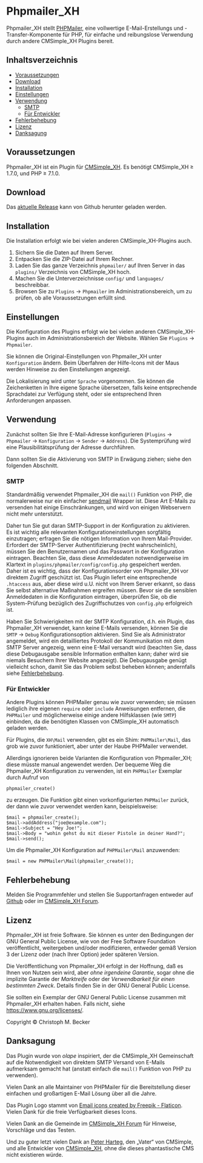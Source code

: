 # Phpmailer_XH

Phpmailer_XH stellt [PHPMailer](https://github.com/PHPMailer/PHPMailer),
eine vollwertige E-Mail-Erstellungs und -Transfer-Komponente für PHP,
für einfache und reibungslose Verwendung durch andere CMSimple_XH Plugins
bereit.

## Inhaltsverzeichnis

- [Voraussetzungen](#voraussetzungen)
- [Download](#download)
- [Installation](#installation)
- [Einstellungen](#einstellungen)
- [Verwendung](#verwendung)
  -  [SMTP](#smtp)
  - [Für Entwickler](#für-entwickler)
- [Fehlerbehebung](#fehlerbehebung)
- [Lizenz](#lizenz)
- [Danksagung](#danksagung)

## Voraussetzungen

Phpmailer_XH ist ein Plugin für [CMSimple_XH](https://www.cmsimple-xh.org/de/).
Es benötigt CMSimple_XH ≥ 1.7.0, und PHP ≥ 7.1.0.

## Download

Das [aktuelle Release](https://github.com/cmb69/phpmailer_xh/releases/latest)
kann von Github herunter geladen werden.

## Installation

Die Installation erfolgt wie bei vielen anderen CMSimple_XH-Plugins
auch.

1. Sichern Sie die Daten auf Ihrem Server.
1. Entpacken Sie die ZIP-Datei auf Ihrem Rechner.
1. Laden Sie das ganze Verzeichnis `phpmailer/` auf Ihren Server in
   das `plugins/` Verzeichnis von CMSimple\_XH hoch.
1. Machen Sie die Unterverzeichnisse `config/` und
   `languages/` beschreibbar.
1. Browsen Sie zu `Plugins` → `Phpmailer` im Administrationsbereich,
   um zu prüfen, ob alle Voraussetzungen erfüllt sind.

## Einstellungen

Die Konfiguration des Plugins erfolgt wie bei vielen anderen
CMSimple_XH-Plugins auch im Administrationsbereich der Website.
Wählen Sie `Plugins` → `Phpmailer`.

Sie können die Original-Einstellungen von Phpmailer_XH unter `Konfiguration`
ändern. Beim Überfahren der Hilfe-Icons mit der Maus werden Hinweise zu
den Einstellungen angezeigt.

Die Lokalisierung wird unter `Sprache` vorgenommen. Sie können die
Zeichenketten in Ihre eigene Sprache übersetzen, falls keine
entsprechende Sprachdatei zur Verfügung steht, oder sie entsprechend
Ihren Anforderungen anpassen.

## Verwendung

Zunächst sollten Sie Ihre E-Mail-Adresse konfigurieren
(`Plugins` → `Phpmailer` → `Konfiguration` -> `Sender` → `Address`).
Die Systemprüfung wird eine Plausibilitätsprüfung der Adresse durchführen.

Dann sollten Sie die Aktivierung von SMTP in Erwägung ziehen;
siehe den folgenden Abschnitt.

### SMTP

Standardmäßig verwendet Phpmailer_XH die `mail()` Funktion von PHP,
die normalerweise nur ein einfacher
[sendmail](https://de.wikipedia.org/wiki/Sendmail) Wrapper ist.
Diese Art E-Mails zu versenden hat einige Einschränkungen,
und wird von einigen Webservern nicht mehr unterstützt.

Daher tun Sie gut daran SMTP-Support in der Konfiguration zu aktivieren.
Es ist wichtig alle relevanten Konfigurationeinstellungen sorgfältig
einzutragen; erfragen Sie die nötigen Information von Ihrem Mail-Provider.
Erfordert der SMTP-Server Authentifizierung (recht wahrscheinlich),
müssen Sie den Benutzernamen und das Passwort in der Konfiguration eintragen.
Beachten Sie, dass diese Anmeldedaten notwendigerweise im Klartext in
`plugins/phpmailer/config/config.php` gespeichert werden.
Daher ist es wichtig, dass der Konfigurationsorder von Phpmailer_XH vor
direktem Zugriff geschützt ist. Das Plugin liefert eine entsprechende `.htaccess`
aus, aber diese wird u.U. nicht von Ihrem Server erkannt, so dass Sie selbst
alternative Maßnahmen ergreifen müssen. Bevor sie die sensiblen Anmeldedaten
in die Konfiguration eintragen, überprüfen Sie, ob die System-Prüfung bezüglich
des Zugriffschutzes von `config.php` erfolgreich ist.

Haben Sie Schwierigkeiten mit der SMTP Konfiguration,
d.h. ein Plugin, das Phpmailer_XH verwendet, kann keine E-Mails versenden,
können Sie die `SMTP` → `Debug` Konfigurationsoption aktivieren.
Sind Sie als Administrator angemeldet, wird ein detailliertes Protokoll
der Kommunikation mit dem SMTP Server angezeig, wenn eine E-Mail versandt wird
(beachten Sie, dass diese Debugausgabe sensible Information enthalten kann;
daher wird sie niemals Besuchern Ihrer Website angezeigt).
Die Debugausgabe genügt vielleicht schon, damit Sie das Problem selbst
beheben können; andernfalls siehe [Fehlerbehebung](#fehlerbehebung).

### Für Entwickler

Andere Plugins können PHPMailer genau wie zuvor verwenden; sie müssen
lediglich ihre eigenen `require` oder `include` Anweisungen entfernen,
die `PHPMailer` und möglicherweise einige andere Hilfsklassen (wie `SMTP`)
einbinden, da die benötigten Klassen von CMSimple_XH automatisch geladen werden.

Für Plugins, die `XH\Mail` verwenden, gibt es ein Shim: `PHPMailer\Mail`,
das grob wie zuvor funktioniert, aber unter der Haube PHPMailer verwendet.

Allerdings ignorieren beide Varianten die Konfiguration von Phpmailer_XH;
diese müsste manual angewendet werden.
Der bequeme Weg die Phpmailer_XH Konfiguration zu verwenden,
ist ein `PHPMailer` Exemplar durch Aufruf von

    phpmailer_create()

zu erzeugen. Die Funktion gibt einen vorkonfigurierten `PHPMailer` zurück,
der dann wie zuvor verwendet werden kann, beispielsweise:

    $mail = phpmailer_create();
    $mail->addAddress("joe@example.com");
    $mail->Subject = "Hey Joe!";
    $mail->Body = "wohin gehst du mit dieser Pistole in deiner Hand?";
    $mail->send();

Um die Phpmailer_XH Konfiguration auf `PHPMailer\Mail` anzuwenden:

    $mail = new PHPMailer\Mail(phpmailer_create());

## Fehlerbehebung

Melden Sie Programmfehler und stellen Sie Supportanfragen entweder auf
[Github](https://github.com/cmb69/phpmailer_xh/issues)
oder im [CMSimple\_XH Forum](https://cmsimpleforum.com/).

## Lizenz

Phpmailer_XH ist freie Software. Sie können es unter den Bedingungen der
GNU General Public License, wie von der Free Software Foundation
veröffentlicht, weitergeben und/oder modifizieren, entweder gemäß
Version 3 der Lizenz oder (nach Ihrer Option) jeder späteren Version.

Die Veröffentlichung von Phpmailer_XH erfolgt in der Hoffnung, daß es Ihnen
von Nutzen sein wird, aber *ohne irgendeine Garantie*, sogar ohne die
implizite Garantie der *Marktreife* oder der *Verwendbarkeit für einen
bestimmten Zweck*. Details finden Sie in der GNU General Public License.

Sie sollten ein Exemplar der GNU General Public License zusammen mit
Phpmailer_XH erhalten haben. Falls nicht, siehe <https://www.gnu.org/licenses/>.

Copyright © Christoph M. Becker

## Danksagung

Das Plugin wurde von *olape* inspiriert, der die CMSimple_XH Gemeinschaft
auf die Notwendigkeit von direktem SMTP Versand von E-Mails aufmerksam
gemacht hat (anstatt einfach die `mail()` Funktion von PHP zu verwenden).

Vielen Dank an alle Maintainer von PHPMailer für die Bereitstellung
dieser einfachen und großartigen E-Mail Lösung über all die Jahre.

Das Plugin Logo stammt von
[Email icons created by Freepik - Flaticon](https://www.flaticon.com/free-icons/email).
Vielen Dank für die freie Verfügbarkeit dieses Icons.

Vielen Dank an die Gemeinde im [CMSimple_XH Forum](https://www.cmsimpleforum.com/)
für Hinweise, Vorschläge und das Testen.

Und zu guter letzt vielen Dank an [Peter Harteg](https://www.harteg.dk/),
den „Vater“ von CMSimple, und alle Entwickler von
[CMSimple\_XH](https://www.cmsimple-xh.org/), ohne die
dieses phantastische CMS nicht existieren würde.
